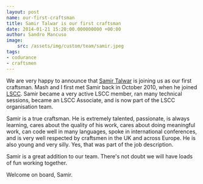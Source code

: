 ```yaml
---
layout: post
name: our-first-craftsman
title: Samir Talwar is our first craftsman
date: 2014-01-21 15:20:00.000000000 +00:00
author: Sandro Mancuso
image:
    src: /assets/img/custom/team/samir.jpeg
tags:
- codurance
- craftsmen
---
```


We are very happy to announce that [Samir Talwar](https://twitter.com/samirtalwar) is joining us as our first craftsman. Mash and I first met Samir back in October 2010, when he joined [LSCC](http://londonswcraft.com). Samir became a very active LSCC member, ran many technical sessions, became an LSCC Associate, and is now part of the LSCC organisation team.

Samir is a true craftsman. He is extremely talented, passionate, is always learning, cares about the quality of his work, cares about doing meaningful work, can code well in many languages, spoke in international conferences, and is very well respected by craftsmen in the UK and across Europe. He is also young and very silly. Yes, that was part of the job description.

Samir is a great addition to our team. There's not doubt we will have loads of fun working together.

Welcome on board, Samir.
